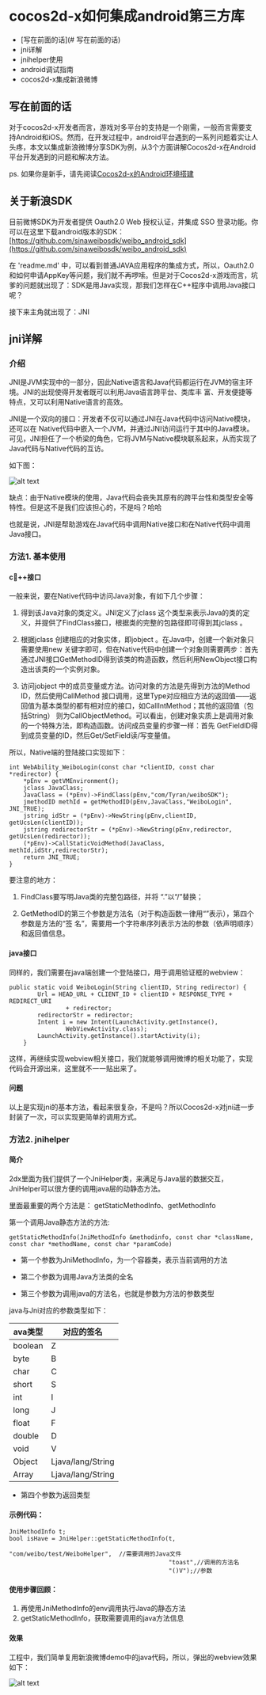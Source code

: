 # cocos2d-x如何集成android第三方库

- [写在前面的话](# 写在前面的话)
- jni详解
- jnihelper使用
- android调试指南
- cocos2d-x集成新浪微博

## 写在前面的话

对于cocos2d-x开发者而言，游戏对多平台的支持是一个刚需，一般而言需要支持Android和iOS。然而，在开发过程中，android平台遇到的一系列问题着实让人头疼，本文以集成新浪微博分享SDK为例，从3个方面讲解Cocos2d-x在Android平台开发遇到的问题和解决方法。

ps. 如果你是新手，请先阅读[Cocos2d-x的Android环境搭建]()

## 关于新浪SDK

目前微博SDK为开发者提供 Oauth2.0 Web 授权认证，并集成 SSO 登录功能。你可以在这里下载android版本的SDK：
[https://github.com/sinaweibosdk/weibo_android_sdk](https://github.com/sinaweibosdk/weibo_android_sdk)

在 'readme.md' 中，可以看到普通JAVA应用程序的集成方式，所以，Oauth2.0和如何申请AppKey等问题，我们就不再啰嗦。但是对于Cocos2d-x游戏而言，坑爹的问题就出现了：SDK是用Java实现，那我们怎样在C++程序中调用Java接口呢？

接下来主角就出现了：JNI

## jni详解

### 介绍

JNI是JVM实现中的一部分，因此Native语言和Java代码都运行在JVM的宿主环境。JNI的出现使得开发者既可以利用Java语言跨平台、类库丰 富、开发便捷等特点，又可以利用Native语言的高效。

JNI是一个双向的接口：开发者不仅可以通过JNI在Java代码中访问Native模块，还可以在 Native代码中嵌入一个JVM，并通过JNI访问运行于其中的Java模块。可见，JNI担任了一个桥梁的角色，它将JVM与Native模块联系起来，从而实现了Java代码与Native代码的互访。

如下图：

![alt text](./res/jni_readmind.png "jni_readmind")

缺点：由于Native模块的使用，Java代码会丧失其原有的跨平台性和类型安全等特性。但是这不是我们应该担心的，不是吗？哈哈

也就是说，JNI是帮助游戏在Java代码中调用Native接口和在Native代码中调用Java接口。

### 方法1. 基本使用

#### c++接口

一般来说，要在Native代码中访问Java对象，有如下几个步骤：

1.  得到该Java对象的类定义。JNI定义了jclass 这个类型来表示Java的类的定义，并提供了FindClass接口，根据类的完整的包路径即可得到其jclass 。

2.  根据jclass 创建相应的对象实体，即jobject 。在Java中，创建一个新对象只需要使用new 关键字即可，但在Native代码中创建一个对象则需要两步：首先通过JNI接口GetMethodID得到该类的构造函数，然后利用NewObject接口构造出该类的一个实例对象。

3.  访问jobject 中的成员变量或方法。访问对象的方法是先得到方法的Method ID，然后使用Call<Type>Method 接口调用，这里Type对应相应方法的返回值——返回值为基本类型的都有相对应的接口，如CallIntMethod；其他的返回值（包括String） 则为CallObjectMethod。可以看出，创建对象实质上是调用对象的一个特殊方法，即构造函数。访问成员变量的步骤一样：首先 GetFieldID得到成员变量的ID，然后Get/Set<Type>Field读/写变量值。

所以，Native端的登陆接口实现如下：

```
int WebAbility_WeiboLogin(const char *clientID, const char *redirector) {
    *pEnv = getVMEnvironment();
    jclass JavaClass;
    JavaClass = (*pEnv)->FindClass(pEnv,"com/Tyran/weiboSDK");
	jmethodID methId = getMethodID(pEnv,JavaClass,"WeiboLogin", JNI_TRUE);
	jstring idStr = (*pEnv)->NewString(pEnv,clientID, getUcsLen(clientID));
	jstring redirectorStr = (*pEnv)->NewString(pEnv,redirector, getUcsLen(redirector));
    (*pEnv)->CallStaticVoidMethod(JavaClass, methId,idStr,redirectorStr);
    return JNI_TRUE;
}
```

要注意的地方：


1.  FindClass要写明Java类的完整包路径，并将 “.”以“/”替换；

2.  GetMethodID的第三个参数是方法名（对于构造函数一律用“<init>”表示），第四个参数是方法的“签 名”，需要用一个字符串序列表示方法的参数（依声明顺序）和返回值信息。

#### java接口

同样的，我们需要在java端创建一个登陆接口，用于调用验证框的webview：

```
public static void WeiboLogin(String clientID, String redirector) {
        Url = HEAD_URL + CLIENT_ID + clientID + RESPONSE_TYPE + REDIRECT_URI
                + redirector;
        redirectorStr = redirector;
        Intent i = new Intent(LaunchActivity.getInstance(),
                WebViewActivity.class);
        LaunchActivity.getInstance().startActivity(i);
    }
```
这样，再继续实现webview相关接口，我们就能够调用微博的相关功能了，实现代码会开源出来，这里就不一一贴出来了。

#### 问题

以上是实现jni的基本方法，看起来很复杂，不是吗？所以Cocos2d-x对jni进一步封装了一次，可以实现更简单的调用方式。

### 方法2. jnihelper

#### 简介

2dx里面为我们提供了一个JniHelper类，来满足与Java层的数据交互，JniHelper可以很方便的调用java层的动静态方法。


里面最重要的两个方法是：
getStaticMethodInfo、getMethodInfo

第一个调用Java静态方法的方法:

`getStaticMethodInfo(JniMethodInfo &methodinfo, const char *className, const char *methodName, const char *paramCode)`

- 第一个参数为JniMethodInfo，为一个容器类，表示当前调用的方法

- 第二个参数为调用Java方法类的全名

- 第三个参数为调用java的方法名，也就是参数为方法的参数类型

java与Jni对应的参数类型如下：

ava类型 | 对应的签名
------------ | ------------- 
boolean  | Z   
byte  | B 
char  | C 
short  | S 
int  | I 
long  | J 
float  | F 
double  | D 
void  | V 
Object  | Ljava/lang/String
Array  | Ljava/lang/String
  

- 第四个参数为返回类型

#### 示例代码：

```
JniMethodInfo t;
bool isHave = JniHelper::getStaticMethodInfo(t,
                                             "com/weibo/test/WeiboHelper",	//需要调用的Java文件
                                             "toast",//调用的方法名
                                             "()V");//参数
```

#### 使用步骤回顾：

1. 再使用JniMethodInfo的env调用执行Java的静态方法
2. getStaticMethodInfo，获取需要调用的java方法信息

#### 效果
工程中，我们简单复用新浪微博demo中的java代码，所以，弹出的webview效果如下：

![alt text](./res/weibo_screenshot1.jpg "weibo_screenshot1")


